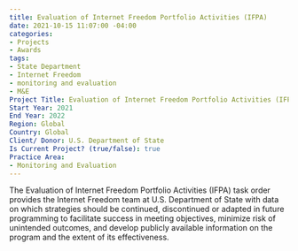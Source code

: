 ```yaml
---
title: Evaluation of Internet Freedom Portfolio Activities (IFPA)
date: 2021-10-15 11:07:00 -04:00
categories:
- Projects
- Awards
tags:
- State Department
- Internet Freedom
- monitoring and evaluation
- M&E
Project Title: Evaluation of Internet Freedom Portfolio Activities (IFPA)
Start Year: 2021
End Year: 2022
Region: Global
Country: Global
Client/ Donor: U.S. Department of State
Is Current Project? (true/false): true
Practice Area:
- Monitoring and Evaluation
---
```


The Evaluation of Internet Freedom Portfolio Activities (IFPA) task order provides the Internet Freedom team at U.S. Department of State with data on which strategies should be continued, discontinued or adapted in future programming to facilitate success in meeting objectives, minimize risk of unintended outcomes, and develop publicly available information on the program and the extent of its effectiveness.